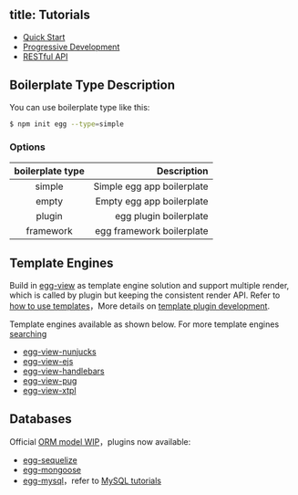 title: Tutorials
---
- [Quick Start](../intro/quickstart.md)
- [Progressive Development](./progressive.md)
- [RESTful API](./restful.md)

## Boilerplate Type Description

You can use boilerplate type like this:

```bash
$ npm init egg --type=simple
```
### Options

boilerplate type | Description
:----: | ----:
simple | Simple egg app boilerplate
empty  | Empty egg app boilerplate
plugin | egg plugin boilerplate
framework | egg framework boilerplate

## Template Engines

Build in [egg-view] as template engine solution and support multiple render, which is called by plugin but keeping the consistent render API. Refer to [how to use templates](../core/view.md)，More details on [template plugin development](../advanced/view-plugin.md).

Template engines available as shown below. For more template engines [searching](https://github.com/search?utf8=%E2%9C%93&q=topic%3Aegg-view&type=Repositories&ref=searchresults)

- [egg-view-nunjucks]
- [egg-view-ejs]
- [egg-view-handlebars]
- [egg-view-pug]
- [egg-view-xtpl]

## Databases

Official [ORM model WIP](https://github.com/eggjs/egg/issues/388)，plugins now available:

- [egg-sequelize]
- [egg-mongoose]
- [egg-mysql]，refer to [MySQL tutorials](./mysql.md)


[egg-sequelize]: https://github.com/eggjs/egg-sequelize
[egg-mongoose]: https://github.com/eggjs/egg-mongoose
[egg-mysql]: https://github.com/eggjs/egg-mysql
[egg-view]: https://github.com/eggjs/egg-view
[egg-view-nunjucks]: https://github.com/eggjs/egg-view-nunjucks
[egg-view-ejs]: https://github.com/eggjs/egg-view-ejs
[egg-view-handlebars]: https://github.com/eggjs/egg-view-handlebars
[egg-view-pug]: https://github.com/chrisyip/egg-view-pug
[egg-view-xtpl]: https://github.com/eggjs/egg-view-xtpl
